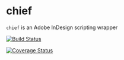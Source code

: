 # chief

`chief` is an Adobe InDesign scripting wrapper

[![Build Status](https://travis-ci.org/mcnaughton/chief.svg?branch=master)](https://travis-ci.org/mcnaughton/chief)

[![Coverage Status](https://coveralls.io/repos/github/mcnaughton/chief/badge.svg?branch=master)](https://coveralls.io/github/mcnaughton/chief?branch=master)


